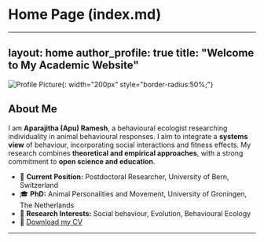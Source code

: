 # Home Page (index.md)

---
layout: home
author_profile: true
title: "Welcome to My Academic Website"
---

![Profile Picture](images/profile.jpg){: width="200px" style="border-radius:50%;"}

## About Me
I am **Aparajitha (Apu) Ramesh**, a behavioural ecologist researching individuality in animal behavioural responses. I aim to integrate a **systems view** of behaviour, incorporating social interactions and fitness effects. My research combines **theoretical and empirical approaches**, with a strong commitment to **open science and education**.

- 📌 **Current Position:** Postdoctoral Researcher, University of Bern, Switzerland  
- 🎓 **PhD:** Animal Personalities and Movement, University of Groningen, The Netherlands  
- 🔬 **Research Interests:** Social behaviour, Evolution, Behavioural Ecology  
- 📄 [Download my CV](cv.pdf)

---
